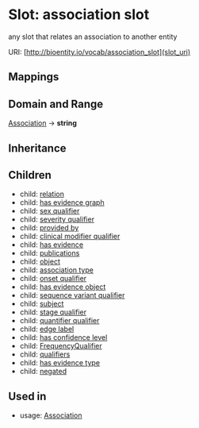 # Slot: association slot


any slot that relates an association to another entity

URI: [http://bioentity.io/vocab/association_slot](slot_uri)
## Mappings

## Domain and Range

[Association](Association.md) -> **string**
## Inheritance

## Children

 *  child: [relation](relation.md)
 *  child: [has evidence graph](has_evidence_graph.md)
 *  child: [sex qualifier](sex_qualifier.md)
 *  child: [severity qualifier](severity_qualifier.md)
 *  child: [provided by](provided_by.md)
 *  child: [clinical modifier qualifier](clinical_modifier_qualifier.md)
 *  child: [has evidence](has_evidence.md)
 *  child: [publications](publications.md)
 *  child: [object](object.md)
 *  child: [association type](association_type.md)
 *  child: [onset qualifier](onset_qualifier.md)
 *  child: [has evidence object](has_evidence_object.md)
 *  child: [sequence variant qualifier](sequence_variant_qualifier.md)
 *  child: [subject](subject.md)
 *  child: [stage qualifier](stage_qualifier.md)
 *  child: [quantifier qualifier](quantifier_qualifier.md)
 *  child: [edge label](edge_label.md)
 *  child: [has confidence level](has_confidence_level.md)
 *  child: [FrequencyQualifier](FrequencyQualifier.md)
 *  child: [qualifiers](qualifiers.md)
 *  child: [has evidence type](has_evidence_type.md)
 *  child: [negated](negated.md)
## Used in

 *  usage: [Association](Association.md)
